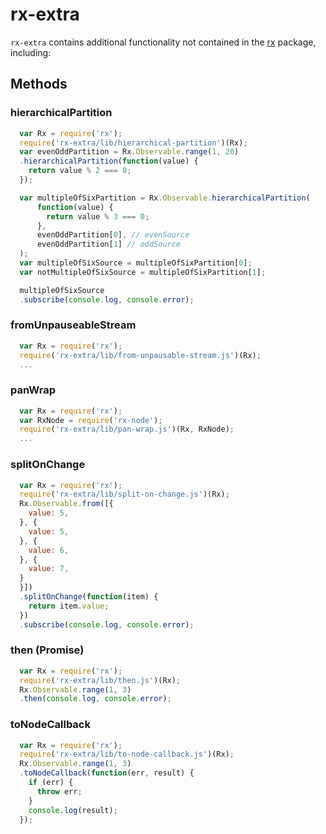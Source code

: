 # rx-extra

`rx-extra` contains additional functionality not contained in the [rx](https://www.npmjs.com/package/rx) package, including:

## Methods

### hierarchicalPartition
```js
  var Rx = require('rx');
  require('rx-extra/lib/hierarchical-partition')(Rx);
  var evenOddPartition = Rx.Observable.range(1, 20)
  .hierarchicalPartition(function(value) {
    return value % 2 === 0;
  });

  var multipleOfSixPartition = Rx.Observable.hierarchicalPartition(
      function(value) {
        return value % 3 === 0;
      },
      evenOddPartition[0], // evenSource
      evenOddPartition[1] // oddSource
  );
  var multipleOfSixSource = multipleOfSixPartition[0];
  var notMultipleOfSixSource = multipleOfSixPartition[1];

  multipleOfSixSource
  .subscribe(console.log, console.error);
```

### fromUnpauseableStream
```js
  var Rx = require('rx');
  require('rx-extra/lib/from-unpausable-stream.js')(Rx);
  ...
```

### panWrap
```js
  var Rx = require('rx');
  var RxNode = require('rx-node');
  require('rx-extra/lib/pan-wrap.js')(Rx, RxNode);
  ...

```

### splitOnChange
```js
  var Rx = require('rx');
  require('rx-extra/lib/split-on-change.js')(Rx);
  Rx.Observable.from([{
    value: 5,
  }, {
    value: 5,
  }, {
    value: 6,
  }, {
    value: 7,
  }
  }])
  .splitOnChange(function(item) {
    return item.value;
  })
  .subscribe(console.log, console.error);
```

### then (Promise)
```js
  var Rx = require('rx');
  require('rx-extra/lib/then.js')(Rx);
  Rx.Observable.range(1, 3)
  .then(console.log, console.error);
```

### toNodeCallback
```js
  var Rx = require('rx');
  require('rx-extra/lib/to-node-callback.js')(Rx);
  Rx.Observable.range(1, 3)
  .toNodeCallback(function(err, result) {
    if (err) {
      throw err;
    }
    console.log(result);
  });
```


